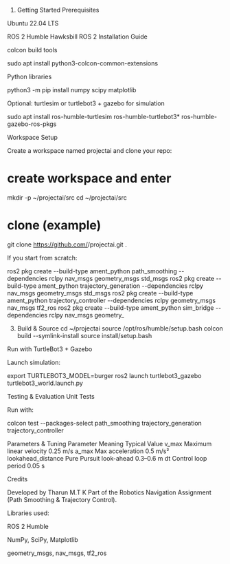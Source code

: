 1. Getting Started
   Prerequisites

Ubuntu 22.04 LTS

ROS 2 Humble Hawksbill
ROS 2 Installation Guide

colcon build tools

sudo apt install python3-colcon-common-extensions


Python libraries

python3 -m pip install numpy scipy matplotlib


Optional: turtlesim or turtlebot3 + gazebo for simulation

sudo apt install ros-humble-turtlesim ros-humble-turtlebot3* ros-humble-gazebo-ros-pkgs

Workspace Setup

Create a workspace named projectai and clone your repo:

# create workspace and enter
mkdir -p ~/projectai/src
cd ~/projectai/src

# clone (example)
git clone https://github.com/<your-username>/projectai.git .


If you start from scratch:

ros2 pkg create --build-type ament_python path_smoothing --dependencies rclpy nav_msgs geometry_msgs std_msgs
ros2 pkg create --build-type ament_python trajectory_generation --dependencies rclpy nav_msgs geometry_msgs std_msgs
ros2 pkg create --build-type ament_python trajectory_controller --dependencies rclpy geometry_msgs nav_msgs tf2_ros
ros2 pkg create --build-type ament_python sim_bridge --dependencies rclpy nav_msgs geometry_

3. Build & Source
cd ~/projectai
source /opt/ros/humble/setup.bash
colcon build --symlink-install
source install/setup.bash

Run with TurtleBot3 + Gazebo

Launch simulation:

export TURTLEBOT3_MODEL=burger
ros2 launch turtlebot3_gazebo turtlebot3_world.launch.py

Testing & Evaluation
Unit Tests

Run with:

colcon test --packages-select path_smoothing trajectory_generation trajectory_controller

Parameters & Tuning
Parameter	Meaning	Typical Value
v_max	Maximum linear velocity	0.25 m/s
a_max	Max acceleration	0.5 m/s²
lookahead_distance	Pure Pursuit look-ahead	0.3–0.6 m
dt	Control loop period	0.05 s

Credits

Developed by Tharun M.T K
Part of the Robotics Navigation Assignment (Path Smoothing & Trajectory Control).

Libraries used:

ROS 2 Humble

NumPy, SciPy, Matplotlib

geometry_msgs, nav_msgs, tf2_ros
